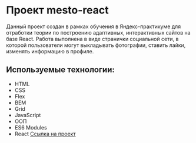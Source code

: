 # Проект mesto-react

Данный проект создан в рамках обучения в Яндекс-практикуме для отработки теории по построению адаптивных, интерактивных сайтов на базе React. Работа выполнена в виде странички социальной сети, в которой пользователи могут выкладывать фотографии, ставить лайки, изменять информацию в профиле.
## **Используемые технологии:**
* HTML
* CSS
* Flex
* BEM
* Grid
* JavaScript
* ООП 
* ES6 Modules
* React
[Ссылка на проект](https://oksana-bykova.github.io/mesto-react/)